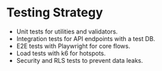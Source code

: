 # Testing Strategy

- Unit tests for utilities and validators.
- Integration tests for API endpoints with a test DB.
- E2E tests with Playwright for core flows.
- Load tests with k6 for hotspots.
- Security and RLS tests to prevent data leaks.

